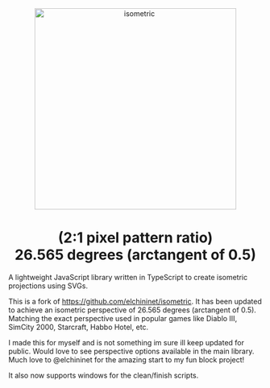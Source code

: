 <center><img align="center" src="https://raw.githubusercontent.com/elchininet/isometric/master/demo/images/logo.png" width="400" title="isometric" /></center>
    
# <center> (2:1 pixel pattern ratio) <br> 26.565 degrees (arctangent of 0.5)</center>


A lightweight JavaScript library written in TypeScript to create isometric projections using SVGs.

This is a fork of https://github.com/elchininet/isometric. It has been updated to achieve an isometric perspective of 26.565 degrees (arctangent of 0.5). Matching the exact perspective used in popular games like Diablo III, SimCity 2000, Starcraft, Habbo Hotel, etc.

I made this for myself and is not something im sure ill keep updated for public. Would love to see perspective options available in the main library. Much love to @elchininet for the amazing start to my fun block project!

It also now supports windows for the clean/finish scripts.